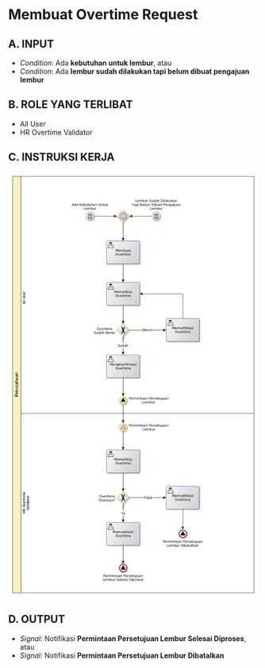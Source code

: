 # Membuat Overtime Request

## <a name="input">A. INPUT</a>

* *Condition*: Ada **kebutuhan untuk lembur**, atau
* *Condition*: Ada **lembur sudah dilakukan tapi belum dibuat pengajuan lembur**

## <a name="role">B. ROLE YANG TERLIBAT</a>

* All User
* HR Overtime Validator

## <a name="instruksi">C. INSTRUKSI KERJA</a>

![](../../img/membuat-overtime.png)

## <a name="input">D. OUTPUT</a>

* *Signal*: Notifikasi **Permintaan Persetujuan Lembur Selesai Diproses**, atau
* *Signal*: Notifikasi **Permintaan Persetujuan Lembur Dibatalkan**
